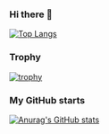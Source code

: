 ### Hi there 👋

[![Top Langs](https://github-readme-stats.vercel.app/api/top-langs/?username=tk009999)](https://github.com/tk009999/github-readme-stats)

### Trophy
[![trophy](https://github-profile-trophy.vercel.app/?username=tk009999)](https://github.com/tk009999/github-profile-trophy)

### My GitHub starts
[![Anurag's GitHub stats](https://github-readme-stats.vercel.app/api?username=tk009999)](https://github.com/tk009999/github-readme-stats)

<!--
**tk009999/tk009999** is a ✨ _special_ ✨ repository because its `README.md` (this file) appears on your GitHub profile.

Here are some ideas to get you started:

- 🔭 I’m currently working on ...
- 🌱 I’m currently learning ...
- 👯 I’m looking to collaborate on ...
- 🤔 I’m looking for help with ...
- 💬 Ask me about ...
- 📫 How to reach me: ...
- 😄 Pronouns: ...
- ⚡ Fun fact: ...
-->
